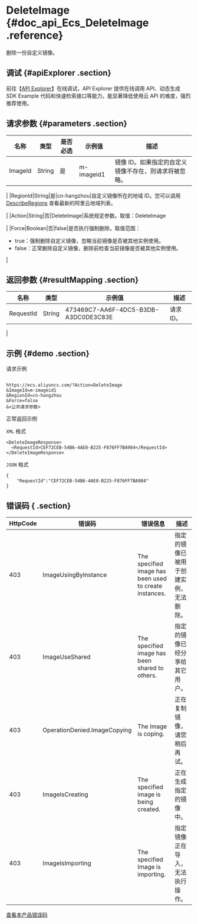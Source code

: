 # DeleteImage {#doc_api_Ecs_DeleteImage .reference}

删除一份自定义镜像。

## 调试 {#apiExplorer .section}

前往【[API Explorer](https://api.aliyun.com/#product=Ecs&api=DeleteImage)】在线调试，API Explorer 提供在线调用 API、动态生成 SDK Example 代码和快速检索接口等能力，能显著降低使用云 API 的难度，强烈推荐使用。

## 请求参数 {#parameters .section}

|名称|类型|是否必选|示例值|描述|
|--|--|----|---|--|
|ImageId|String|是|m-imageid1|镜像 ID。如果指定的自定义镜像不存在，则请求将被忽略。

 |
|RegionId|String|是|cn-hangzhou|自定义镜像所在的地域 ID。您可以调用 [DescribeRegions](~~25609~~) 查看最新的阿里云地域列表。

 |
|Action|String|否|DeleteImage|系统规定参数。取值：DeleteImage

 |
|Force|Boolean|否|false|是否执行强制删除。取值范围：

 -   true：强制删除自定义镜像，忽略当前镜像是否被其他实例使用。
-   false：正常删除自定义镜像，删除前检查当前镜像是否被其他实例使用。

 |

## 返回参数 {#resultMapping .section}

|名称|类型|示例值|描述|
|--|--|---|--|
|RequestId|String|473469C7-AA6F-4DC5-B3DB-A3DC0DE3C83E|请求 ID。

 |

## 示例 {#demo .section}

请求示例

``` {#request_demo}

https://ecs.aliyuncs.com/?Action=DeleteImage
&ImageId=m-imageid1
&RegionId=cn-hangzhou
&Force=false
&<公共请求参数>

```

正常返回示例

`XML` 格式

``` {#xml_return_success_demo}
<DeleteImageResponse>
  <RequestId>CEF72CEB-54B6-4AE8-B225-F876FF7BA984</RequestId>
</DeleteImageResponse>

```

`JSON` 格式

``` {#json_return_success_demo}
{
	"RequestId":"CEF72CEB-54B6-4AE8-B225-F876FF7BA984"
}
```

## 错误码 { .section}

|HttpCode|错误码|错误信息|描述|
|--------|---|----|--|
|403|ImageUsingByInstance|The specified image has been used to create instances.|指定的镜像已被用于创建实例，无法删除。|
|403|ImageUseShared|The specified image has been shared to others.|指定的镜像已经分享给其它用户。|
|403|OperationDenied.ImageCopying|The Image is coping.|正在复制镜像，请您稍后再试。|
|403|ImageIsCreating|The specified image is being created.|正在生成指定的镜像中。|
|403|ImageIsImporting|The specified Image is importing.|指定镜像正在导入，无法执行操作。|

[查看本产品错误码](https://error-center.aliyun.com/status/product/Ecs)

